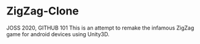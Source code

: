 # ZigZag-Clone
JOSS 2020, GITHUB 101
This is an attempt to remake the infamous ZigZag game for android devices using Unity3D.
